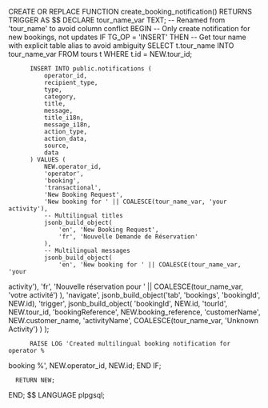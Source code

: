 CREATE OR REPLACE FUNCTION create_booking_notification()
  RETURNS TRIGGER AS $$
  DECLARE
      tour_name_var TEXT;  -- Renamed from 'tour_name' to avoid column conflict
  BEGIN
      -- Only create notification for new bookings, not updates
      IF TG_OP = 'INSERT' THEN
          -- Get tour name with explicit table alias to avoid ambiguity
          SELECT t.tour_name INTO tour_name_var
          FROM tours t WHERE t.id = NEW.tour_id;

          INSERT INTO public.notifications (
              operator_id,
              recipient_type,
              type,
              category,
              title,
              message,
              title_i18n,
              message_i18n,
              action_type,
              action_data,
              source,
              data
          ) VALUES (
              NEW.operator_id,
              'operator',
              'booking',
              'transactional',
              'New Booking Request',
              'New booking for ' || COALESCE(tour_name_var, 'your activity'),
              -- Multilingual titles
              jsonb_build_object(
                  'en', 'New Booking Request',
                  'fr', 'Nouvelle Demande de Réservation'
              ),
              -- Multilingual messages  
              jsonb_build_object(
                  'en', 'New booking for ' || COALESCE(tour_name_var, 'your 
  activity'),
                  'fr', 'Nouvelle réservation pour ' || COALESCE(tour_name_var,
  'votre activité')
              ),
              'navigate',
              jsonb_build_object('tab', 'bookings', 'bookingId', NEW.id),
              'trigger',
              jsonb_build_object(
                  'bookingId', NEW.id,
                  'tourId', NEW.tour_id,
                  'bookingReference', NEW.booking_reference,
                  'customerName', NEW.customer_name,
                  'activityName', COALESCE(tour_name_var, 'Unknown Activity')
              )
          );

          RAISE LOG 'Created multilingual booking notification for operator % 
  booking %', NEW.operator_id, NEW.id;
      END IF;

      RETURN NEW;
  END;
  $$ LANGUAGE plpgsql;